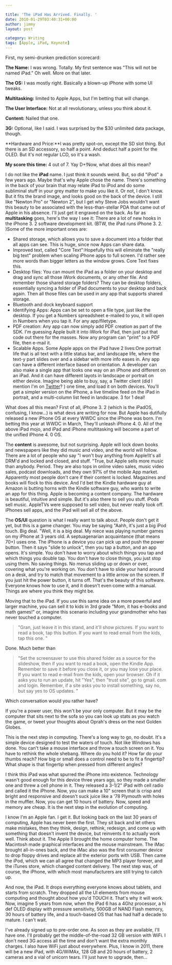 ```yaml
---

title: 'The iPad Has Arrived. Finally. '
date: 2010-01-29T03:40:31+00:00
author: jimmy
layout: post

category: Writing
tags: [Apple, iPad, Keynote]
---
```


First, my semi-drunken prediction scorecard:

**The Name:** I was wrong. Totally. My first sentence was "This will not be named iPad." Oh well. More on that later. 

**The OS:** I was mostly right. Basically a blown-up iPhone with some UI tweaks. 

**Multitasking:**  limited to Apple Apps, but I'm betting that will change. 

**The User Interface:** Not at all revolutionary, unless you think about it. 

**Content:** Nailed that one. 

**3G:** Optional, like I said. I was surprised by the $30 unlimited data package, though. 

**Hardware and Price:**I was pretty spot-on, except the SD slot thing. But there is an SD accessory, so half a point. And deduct half a point for the OLED. But it's not regular LCD, so it's a wash. 

**My score this time:** 4 out of 7. Yay D+!Now, what does all this mean? 


I do not like the **iPad** name. I just think it sounds weird. But, so did "iPod" a few years ago. Maybe that's why Apple chose the name. There's something in the back of your brain that may relate iPad to iPod and do some subliminal stuff in your grey matter to make you like it. Or not, I don't know. But it fits the brand image, and looks good on the back of the device. I still like "Newton Pro" or "Newton 2", but I get why Steve Jobs wouldn't want this beauty to be associated with the less-than-stellar PDA that came out of Apple in his absence. I'll just get it engraved on the back. As far as **multitasking** goes, here's the way I see it: There are a lot of new hooks in the iPhone 3. 2 software development kit. (BTW, the iPad runs iPhone 3. 2. )Some of the more important ones are:

 
- Shared storage, which allows you to save a document into a folder that all apps can see. This is huge, since now Apps can share data. 
- Improved text, called "Core Text":Hopefully this will eliminate the "really big text" problem when scaling iPhone apps to full screen. I'd rather see more words than bigger letters as the window grows. Core Text fixes this. 
- Desktop files: You can mount the iPad as a folder on your desktop and drag and sync all those iWork documents, or any other file. And remember those shared storage folders? They can be desktop folders, essentially syncing a folder of iPad documents to your desktop and back again. Then all those files can be used in any app that supports shared storage. 
- Bluetooth and dock keyboard support
- Identifying Apps: Apps can be set to open a file type, just like the desktop. If you get a Numbers spreadsheet e-mailed to you, it will open in Numbers when you tap it. For any app/filetype. 
- PDF creation: Any app can now simply add PDF creation as part of the SDK. I'm guessing Apple built it into iWork for iPad, then just put that code out there for the masses. Now any program can "print" to a PDF file, then e-mail it. 
- Scalable Apps. Some Apple apps on the iPad have 2 lives:One portrait life that is all text with a little status bar, and landscape life, where the text-y part slides over and a sidebar with more info eases in. Any app can have a different interface based on orientation. A developer can also make a single app that looks one way on an iPhone and different on an iPad. And it can have different layots in landscape or portrait on either device. Imagine being able to buy, say, a Twitter client (did I mention I'm on <a class="offsite-link-inline" href="http://www. twitter. com/jimmylittle" target="_blank">Twitter</a>? ) one time, and load it on both devices. You'll get a simpler version on the iPhone, a live timeline feed on the iPad in portrait, and a multi-column list feed in landscape. 3 for 1 deal!

What does all this mean? First of all, iPhone 3. 2 (which is the iPadOS, confusing, I know&#8230;) is what devs are writing for now. But Apple has dutifully released a new iPhone OS at every WWDC since the iPhone was born. I'm betting this year at WWDC in March, They'll unleash iPhone 4. 0. All of the above iPad mojo, and iPad and iPhone multitasking will become a part of the unified iPhone 4. 0 OS. 

The **content** is awesome, but not surprising. Apple will lock down books and newspapers like they did music and video, and the world will follow. There are a lot of people who say "I won't buy anything from Apple!It's all DRM'd and locked and closed, and stuff. "True, but Apple sells more music than anybody. Period. They are also tops in online video sales, music video sales, podcast downloads, and they own 97% of the mobile App market. Apparently most people don't care if their content is locked. Magazines and books will flock to this device. And I'd bet the Kindle hardware guy at Amazon is butting horns with the Kindle software guy, who wants to write an app for this thing. Apple is becoming a content company. The hardware is beautiful, intuitive and simple. But it's also there to sell you stuff. iPods sell music. AppleTVs were supposed to sell video, but never really took off. iPhones sell apps, and the iPad will sell all of the above. 

The **OS/UI** question is what I really want to talk about. People don't get it yet, but this is a game changer. You may be saying "Aahh, it's just a big iPod touch. Big deal. "Well, it is a big deal. My niece was playing number games on my iPhone at 3 years old. A septuagenarian acquaintance (that means 70+) uses one. The iPhone is a device you can pick up and push the power button. Then it says "slide to unlock", then you tap a button, and an app opens. It's simple. You don't have to worry about which things you tap and which things you double tap. You don't have to close things, you just stop using them. No saving things. No menus sliding up or down or over, covering what you're working on. You don't have to slide your hand around on a desk, and try to match that movement to a little arrow on the screen. If you just hit the power button, it turns off. That's the beauty of this software. Everyone knows how to use it, and it doesn't even come with a manual. Things are where you think they might be. 

Moving that to the iPad. If you use this same idea on a more powerful and larger machine, you can sell it to kids in 3rd grade "Mom, it has e-books and math games!" or, imagine this scenario including your grandmother who has never touched a computer. 

> "Gran, just leave it in this stand, and it'll show pictures. If you want to read a book, tap this button. If you want to read email from the kids, tap this one. "

Done. Much better than
> "Set the screensaver to use this shared folder as a source for the slideshow, then if you want to read a book, open the Kindle App. Remember to save it before you close it, or you may lose your place. If you want to read e-mail from the kids, open your browser. Oh if it asks you to run an update, hit "Yes", then "trust site", go to gmail. com and login. Remember, if a site asks you to install something, say no, but say yes to OS updates. "

Which conversation would you rather have? 

If you're a power user, this won't be your only computer. But it may be the computer that sits next to the sofa so you can look up stats as you watch the game, or tweet your thoughts about Oprah's dress on the next Golden Globes. 

This is the next step in computing. There's a long way to go, no doubt. It's a simple device designed to test the waters of touch. Not like Windows has done. You can't take a mouse interface and throw a touch screen on it. You have to rethink the whole shebang. Where do you hold it? How far do your thumbs reach? How big or small does a control need to be to fit a fingertip? What shape is that fingertip when pressed from different angles? 

I think this iPad was what spurred the iPhone into existence. Technology wasn't good enough for this device three years ago, so they made a smaller one and threw a cell phone in it. They released a 3-1/2" iPad with cell radio and called it the iPhone. Now, you can make a 10" screen that is crisp and bright and responsive and doesn't suck juice like a '78 Plymouth with holes in the muffler. Now, you can get 10 hours of battery. Now, speed and memory are cheap. It is the next step in the evolution of computing. 

I know I'm an Apple fan. I get it. But looking back on the last 30 years of computing, Apple has never been the first. They sit back and let others make mistakes, then they think, design, rethink, redesign, and come up with something that doesn't invent the device, but reinvents it to actually work well. Think about it. The Apple II brought the home computer home. The Macintosh made graphical interfaces and the mouse mainstream. The iMac brought all-in-ones back, and the iMac also was the first consumer device to drop floppy drives and replace all the exterior ports with USB. Then came the iPod, which we can all agree that changed the MP3 player forever, and the iTunes store, which changed content delivery. The next step was, of course, the iPhone, with which most manufacturers are still trying to catch up. 

And now, the iPad. It drops everything everyone knows about tablets, and starts from scratch. They dropped all the UI elements from mouse computing and thought about how you'd TOUCH it. That's why it will work. Now, imagine 5 years from now, when the iPad 6 has a 4Ghz processor, a hi def OLED display with pressure sensitivity, 500GB of NAND Flash memory, 30 hours of battery life, and a touch-based OS that has had half a decade to mature. I can't wait. 

I've already signed up to pre-order one. As soon as they are available, I'll have one. I'll probably get the middle-of-the-road 32 GB version with WiFi. I don't need 3G access all the time and don't want the extra monthly charges. I also have WiFi just about everywhere. Plus, I know in 2011, there will be a new iPad, with 4G/WiMAx, 128 GB and 20 hours of battery, 2 cameras and a vial of unicorn tears. I'll just have to upgrade, then... 

